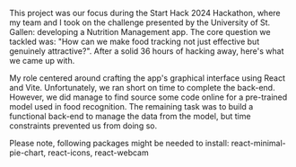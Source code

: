 This project was our focus during the Start Hack 2024 Hackathon, where my team and I took on the challenge presented by the University of St. Gallen: developing a Nutrition Management app. The core question we tackled was: "How can we make food tracking not just effective but genuinely attractive?". After a solid 36 hours of hacking away, here's what we came up with.

My role centered around crafting the app's graphical interface using React and Vite. Unfortunately, we ran short on time to complete the back-end. However, we did manage to find source some code online for a pre-trained model used in food recognition. The remaining task was to build a functional back-end to manage the data from the model, but time constraints prevented us from doing so.

Please note, following packages might be needed to install: react-minimal-pie-chart, react-icons, react-webcam
